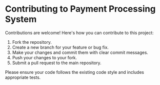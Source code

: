# Contributing to Payment Processing System

Contributions are welcome! Here's how you can contribute to this project:

1.  Fork the repository.
2.  Create a new branch for your feature or bug fix.
3.  Make your changes and commit them with clear commit messages.
4.  Push your changes to your fork.
5.  Submit a pull request to the main repository.

Please ensure your code follows the existing code style and includes appropriate tests.

